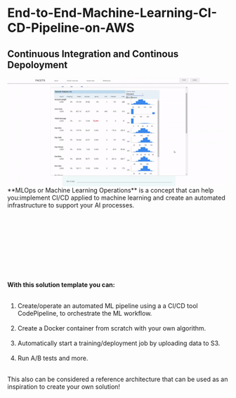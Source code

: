 # End-to-End-Machine-Learning-CI-CD-Pipeline-on-AWS

## Continuous Integration and Continous Depoloyment

<img align="left" src="imgs/ezgif-1-e3d1c499b26c.gif">
**MLOps or Machine Learning Operations** is a concept that can help you:implement CI/CD applied to machine learning and create an automated infrastructure to support your AI processes.

</br></br></br></br></br></br></br></br>

**With this solution template you can:**
</br></br>
1. Create/operate an automated ML pipeline using a a CI/CD tool CodePipeline, to orchestrate the ML workflow.
</br></br>
2. Create a Docker container from scratch with your own algorithm.
</br></br>
3. Automatically start a training/deployment job by uploading data to S3.
</br></br>
4. Run A/B tests and more. 
</br></br>

This also can be considered a reference architecture that can be used as an inspiration to create your own solution!

